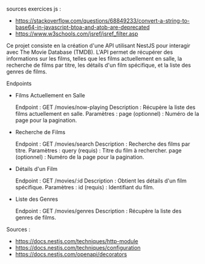 sources exercices js : 
- https://stackoverflow.com/questions/68849233/convert-a-string-to-base64-in-javascript-btoa-and-atob-are-deprecated
- https://www.w3schools.com/jsref/jsref_filter.asp

Ce projet consiste en la création d'une API utilisant NestJS pour interagir avec The Movie Database (TMDB). L'API permet de récupérer des informations sur les films, telles que les films actuellement en salle, la recherche de films par titre, les détails d'un film spécifique, et la liste des genres de films.

Endpoints

- Films Actuellement en Salle

  Endpoint : GET /movies/now-playing
  Description : Récupère la liste des films actuellement en salle.
  Paramètres :
  page (optionnel) : Numéro de la page pour la pagination.

- Recherche de Films

  Endpoint : GET /movies/search
  Description : Recherche des films par titre.
  Paramètres :
  query (requis) : Titre du film à rechercher.
  page (optionnel) : Numéro de la page pour la pagination.
  
- Détails d'un Film

  Endpoint : GET /movies/:id
  Description : Obtient les détails d'un film spécifique.
  Paramètres :
  id (requis) : Identifiant du film.
  
- Liste des Genres

  Endpoint : GET /movies/genres
  Description : Récupère la liste des genres de films.

Sources :
- https://docs.nestjs.com/techniques/http-module
- https://docs.nestjs.com/techniques/configuration
- https://docs.nestjs.com/openapi/decorators


